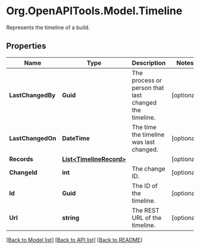 # Org.OpenAPITools.Model.Timeline
Represents the timeline of a build.

## Properties

Name | Type | Description | Notes
------------ | ------------- | ------------- | -------------
**LastChangedBy** | **Guid** | The process or person that last changed the timeline. | [optional] 
**LastChangedOn** | **DateTime** | The time the timeline was last changed. | [optional] 
**Records** | [**List&lt;TimelineRecord&gt;**](TimelineRecord.md) |  | [optional] 
**ChangeId** | **int** | The change ID. | [optional] 
**Id** | **Guid** | The ID of the timeline. | [optional] 
**Url** | **string** | The REST URL of the timeline. | [optional] 

[[Back to Model list]](../README.md#documentation-for-models) [[Back to API list]](../README.md#documentation-for-api-endpoints) [[Back to README]](../README.md)

